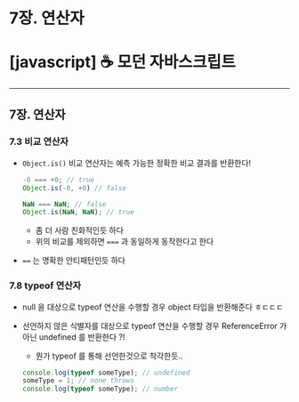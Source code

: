# 7장. 연산자

# [javascript] ☕ 모던 자바스크립트

---

## 7장. 연산자

### 7.3 비교 연산자

- `Object.is()` 비교 연산자는 예측 가능한 정확한 비교 결과를 반환한다!
    
    ```jsx
    -0 === +0; // true
    Object.is(-0, +0) // false
    
    NaN === NaN; // false
    Object.is(NaN, NaN); // true
    ```
    
    - 좀 더 사람 친화적인듯 하다
    - 위의 비교를 제외하면 `===` 과 동일하게 동작한다고 한다
- `==` 는 명확한 안티패턴인듯 하다

### 7.8 typeof 연산자

- null 을 대상으로 typeof 연산을 수행할 경우 object 타입을 반환해준다 ㅎㄷㄷㄷ
- 선언하지 않은 식별자를 대상으로 typeof 연산을 수행할 경우 ReferenceError 가 아닌 undefined 를 반환한다 ?!
    - 뭔가 typeof 를 통해 선언한것으로 착각한듯..
    
    ```jsx
    console.log(typeof someType); // undefined
    someType = 1; // none throws
    console.log(typeof someType); // number
    ```